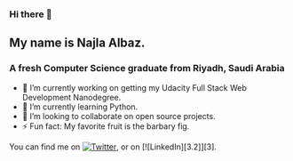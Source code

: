 ### Hi there 👋

## My name is Najla Albaz.
### A fresh Computer Science graduate from Riyadh, Saudi Arabia

- 🔭 I’m currently working on getting my Udacity Full Stack Web Development Nanodegree.
- 🌱 I’m currently learning Python.
- 👯 I’m looking to collaborate on open source projects.
- ⚡ Fun fact: My favorite fruit is the barbary fig.

You can find me on [![Twitter][1.2]][1], or on [![LinkedIn][3.2]][3].

[1.2]: http://i.imgur.com/wWzX9uB.png (twitter icon without padding)
[2.2]: https://raw.githubusercontent.com/MartinHeinz/MartinHeinz/master/linkedin-3-16.png (LinkedIn icon without padding)

[1]: https://twitter.com/najlation
[2]: https://www.linkedin.com/in/najlaalbaz/
